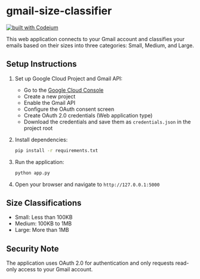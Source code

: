 # gmail-size-classifier

[![built with Codeium](https://codeium.com/badges/main)](https://codeium.com)

This web application connects to your Gmail account and classifies your emails based on their sizes into three categories: Small, Medium, and Large.

## Setup Instructions

1. Set up Google Cloud Project and Gmail API:
   - Go to the [Google Cloud Console](https://console.cloud.google.com)
   - Create a new project
   - Enable the Gmail API
   - Configure the OAuth consent screen
   - Create OAuth 2.0 credentials (Web application type)
   - Download the credentials and save them as `credentials.json` in the project root

2. Install dependencies:
   ```bash
   pip install -r requirements.txt
   ```

3. Run the application:
   ```bash
   python app.py
   ```

4. Open your browser and navigate to `http://127.0.0.1:5000`

## Size Classifications

- Small: Less than 100KB
- Medium: 100KB to 1MB
- Large: More than 1MB

## Security Note
The application uses OAuth 2.0 for authentication and only requests read-only access to your Gmail account.
